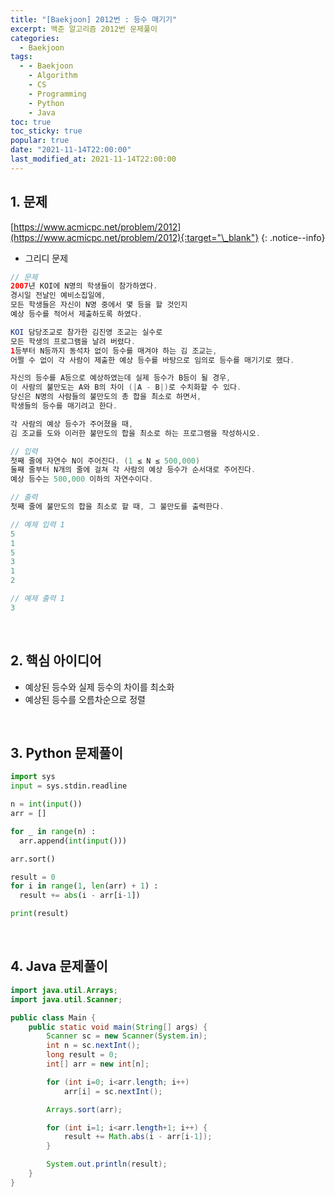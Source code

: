 ```yaml
---
title: "[Baekjoon] 2012번 : 등수 매기기"
excerpt: 백준 알고리즘 2012번 문제풀이
categories:
  - Baekjoon
tags:
  - - Baekjoon
    - Algorithm
    - CS
    - Programming
    - Python
    - Java
toc: true
toc_sticky: true
popular: true
date: "2021-11-14T22:00:00"
last_modified_at: 2021-11-14T22:00:00
---
```


## 1. 문제

[https://www.acmicpc.net/problem/2012](https://www.acmicpc.net/problem/2012){:target="\_blank"}
{: .notice--info}

- 그리디 문제

```java
// 문제
2007년 KOI에 N명의 학생들이 참가하였다.
경시일 전날인 예비소집일에,
모든 학생들은 자신이 N명 중에서 몇 등을 할 것인지
예상 등수를 적어서 제출하도록 하였다.

KOI 담당조교로 참가한 김진영 조교는 실수로
모든 학생의 프로그램을 날려 버렸다.
1등부터 N등까지 동석차 없이 등수를 매겨야 하는 김 조교는,
어쩔 수 없이 각 사람이 제출한 예상 등수를 바탕으로 임의로 등수를 매기기로 했다.

자신의 등수를 A등으로 예상하였는데 실제 등수가 B등이 될 경우,
이 사람의 불만도는 A와 B의 차이 (|A - B|)로 수치화할 수 있다.
당신은 N명의 사람들의 불만도의 총 합을 최소로 하면서,
학생들의 등수를 매기려고 한다.

각 사람의 예상 등수가 주어졌을 때,
김 조교를 도와 이러한 불만도의 합을 최소로 하는 프로그램을 작성하시오.

// 입력
첫째 줄에 자연수 N이 주어진다. (1 ≤ N ≤ 500,000)
둘째 줄부터 N개의 줄에 걸쳐 각 사람의 예상 등수가 순서대로 주어진다.
예상 등수는 500,000 이하의 자연수이다.

// 출력
첫째 줄에 불만도의 합을 최소로 할 때, 그 불만도를 출력한다.

// 예제 입력 1
5
1
5
3
1
2

// 예제 출력 1
3
```

<br>

## 2. 핵심 아이디어

- 예상된 등수와 실제 등수의 차이를 최소화
- 예상된 등수를 오름차순으로 정렬

<br>

## 3. Python 문제풀이

```python
import sys
input = sys.stdin.readline

n = int(input())
arr = []

for _ in range(n) :
  arr.append(int(input()))

arr.sort()

result = 0
for i in range(1, len(arr) + 1) :
  result += abs(i - arr[i-1])

print(result)
```

<br>

## 4. Java 문제풀이

```java
import java.util.Arrays;
import java.util.Scanner;

public class Main {
	public static void main(String[] args) {
		Scanner sc = new Scanner(System.in);
		int n = sc.nextInt();
		long result = 0;
		int[] arr = new int[n];

		for (int i=0; i<arr.length; i++)
			arr[i] = sc.nextInt();

		Arrays.sort(arr);

		for (int i=1; i<arr.length+1; i++) {
			result += Math.abs(i - arr[i-1]);
		}

		System.out.println(result);
	}
}
```
